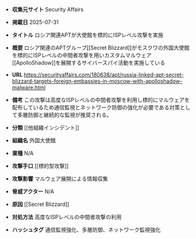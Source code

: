 - **収集元サイト**
Security Affairs

- **掲載日**
2025-07-31

- **タイトル**
ロシア関連APTが大使館を標的にISPレベル攻撃を実施

- **概要**
ロシア関連のAPTグループ[[Secret Blizzard]]がモスクワの外国大使館を標的にISPレベルの中間者攻撃を用いカスタムマルウェア[[ApolloShadow]]を展開するサイバースパイ活動を実施している

- **URL**
https://securityaffairs.com/180638/apt/russia-linked-apt-secret-blizzard-targets-foreign-embassies-in-moscow-with-apolloshadow-malware.html

- **備考**
この攻撃は高度なISPレベルの中間者攻撃を利用し標的にマルウェアを配布しているため通信監視とネットワーク防御の強化が必要である対策として多層防御と継続的な監視が推奨される。

- **分類**
[[他組織インシデント]]

- **組織名**
外国大使館

- **業種**
N/A

- **攻撃手口**
[[標的型攻撃]]

- **攻撃影響**
マルウェア展開による情報収集

- **脅威アクター**
N/A

- **原因**
[[Secret Blizzard]]

- **対処方法**
高度なISPレベルの中間者攻撃の利用

- **ハッシュタグ**
通信監視強化、多層防御、ネットワーク監視強化
